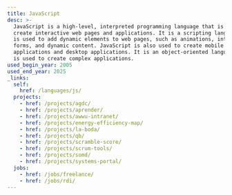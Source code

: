 ```yaml
---
title: JavaScript
desc: >-
  JavaScript is a high-level, interpreted programming language that is used to
  create interactive web pages and applications. It is a scripting language that
  is used to add dynamic elements to web pages, such as animations, interactive
  forms, and dynamic content. JavaScript is also used to create mobile
  applications and desktop applications. It is an object-oriented language that
  is used to create complex applications.
used_begin_year: 2005
used_end_year: 2025
_links:
  self:
    href: /languages/js/
  projects:
    - href: /projects/agdc/
    - href: /projects/aprender/
    - href: /projects/awwu-intranet/
    - href: /projects/energy-efficiency-map/
    - href: /projects/la-boda/
    - href: /projects/qb/
    - href: /projects/scramble-score/
    - href: /projects/scrum-tools/
    - href: /projects/somd/
    - href: /projects/systems-portal/
  jobs:
    - href: /jobs/freelance/
    - href: /jobs/rdi/
---
```

